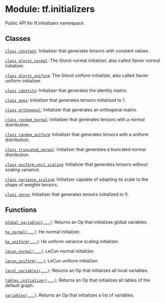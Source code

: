 <div itemscope itemtype="http://developers.google.com/ReferenceObject">
<meta itemprop="name" content="tf.initializers" />
<meta itemprop="path" content="Stable" />
</div>

# Module: tf.initializers

Public API for tf.initializers namespace.

<!-- Placeholder for "Used in" -->


## Classes

[`class constant`](../tf/initializers/constant.md): Initializer that generates tensors with constant values.

[`class glorot_normal`](../tf/glorot_normal_initializer.md): The Glorot normal initializer, also called Xavier normal initializer.

[`class glorot_uniform`](../tf/glorot_uniform_initializer.md): The Glorot uniform initializer, also called Xavier uniform initializer.

[`class identity`](../tf/initializers/identity.md): Initializer that generates the identity matrix.

[`class ones`](../tf/initializers/ones.md): Initializer that generates tensors initialized to 1.

[`class orthogonal`](../tf/initializers/orthogonal.md): Initializer that generates an orthogonal matrix.

[`class random_normal`](../tf/random_normal_initializer.md): Initializer that generates tensors with a normal distribution.

[`class random_uniform`](../tf/random_uniform_initializer.md): Initializer that generates tensors with a uniform distribution.

[`class truncated_normal`](../tf/initializers/truncated_normal.md): Initializer that generates a truncated normal distribution.

[`class uniform_unit_scaling`](../tf/initializers/uniform_unit_scaling.md): Initializer that generates tensors without scaling variance.

[`class variance_scaling`](../tf/initializers/variance_scaling.md): Initializer capable of adapting its scale to the shape of weights tensors.

[`class zeros`](../tf/zeros_initializer.md): Initializer that generates tensors initialized to 0.

## Functions

[`global_variables(...)`](../tf/initializers/global_variables.md): Returns an Op that initializes global variables.

[`he_normal(...)`](../tf/initializers/he_normal.md): He normal initializer.

[`he_uniform(...)`](../tf/initializers/he_uniform.md): He uniform variance scaling initializer.

[`lecun_normal(...)`](../tf/initializers/lecun_normal.md): LeCun normal initializer.

[`lecun_uniform(...)`](../tf/initializers/lecun_uniform.md): LeCun uniform initializer.

[`local_variables(...)`](../tf/initializers/local_variables.md): Returns an Op that initializes all local variables.

[`tables_initializer(...)`](../tf/initializers/tables_initializer.md): Returns an Op that initializes all tables of the default graph.

[`variables(...)`](../tf/initializers/variables.md): Returns an Op that initializes a list of variables.

